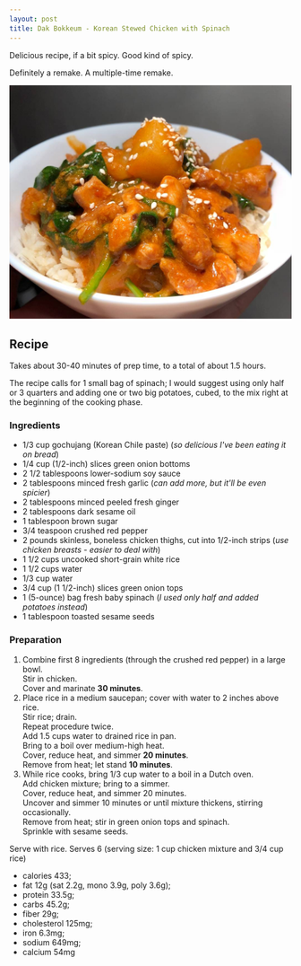 ```yaml
---
layout: post
title: Dak Bokkeum - Korean Stewed Chicken with Spinach
---
```


Delicious recipe, if a bit spicy. Good kind of spicy.

Definitely a remake. A multiple-time remake.

![Dak Bokkeum - Koread Stewed Chicken with Spinach](/assets/2018-korean_stewed_chicken.jpg)

## Recipe

Takes about 30-40 minutes of prep time, to a total
of about 1.5 hours.

The recipe calls for 1 small bag of spinach;
I would suggest using only half or 3 quarters and
adding one or two big potatoes, cubed, to the mix right
at the beginning of the cooking phase.

### Ingredients

* 1/3 cup gochujang (Korean Chile paste) (*so delicious I've been eating it on bread*)
* 1/4 cup (1/2-inch) slices green onion bottoms
* 2 1/2 tablespoons lower-sodium soy sauce
* 2 tablespoons minced fresh garlic (*can add more, but it'll be even spicier*)
* 2 tablespoons minced peeled fresh ginger
* 2 tablespoons dark sesame oil
* 1 tablespoon brown sugar
* 3/4 teaspoon crushed red pepper
* 2 pounds skinless, boneless chicken thighs, cut into 1/2-inch strips (*use chicken breasts - easier to deal with*)
* 1 1/2 cups uncooked short-grain white rice
* 1 1/2 cups water
* 1/3 cup water
* 3/4 cup (1 1/2-inch) slices green onion tops
* 1 (5-ounce) bag fresh baby spinach (*I used only half and added potatoes instead*)
* 1 tablespoon toasted sesame seeds

### Preparation

1. Combine first 8 ingredients (through the crushed red pepper) in a large bowl.  
  Stir in chicken.  
  Cover and marinate **30 minutes**.
2. Place rice in a medium saucepan; cover with water to 2 inches above rice.  
  Stir rice; drain.  
  Repeat procedure twice.  
  Add 1.5 cups water to drained rice in pan.  
  Bring to a boil over medium-high heat.  
  Cover, reduce heat, and simmer **20 minutes**.  
  Remove from heat; let stand **10 minutes**.
3. While rice cooks, bring 1/3 cup water to a boil in a Dutch oven.  
  Add chicken mixture; bring to a simmer.  
  Cover, reduce heat, and simmer 20 minutes.  
  Uncover and simmer 10 minutes or until mixture thickens, stirring occasionally.  
  Remove from heat; stir in green onion tops and spinach.  
  Sprinkle with sesame seeds.

Serve with rice. Serves 6 (serving size: 1 cup chicken mixture and  3/4 cup rice)

* calories 433;
* fat 12g (sat 2.2g, mono 3.9g, poly 3.6g);
* protein 33.5g;
* carbs 45.2g;
* fiber 29g;
* cholesterol 125mg;
* iron 6.3mg;
* sodium 649mg;
* calcium 54mg

